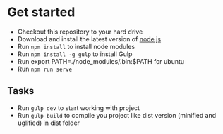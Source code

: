 # Get started

* Checkout this repository to your hard drive
* Download and install the latest version of [node.js](http://nodejs.org)
* Run `npm install` to install node modules
* Run `npm install -g gulp` to install Gulp
* Run export PATH=./node_modules/.bin:$PATH for ubuntu
* Run `npm run serve`

## Tasks

* Run `gulp dev` to start working with project
* Run `gulp build` to compile you project like dist version (minified and uglified) in dist folder
